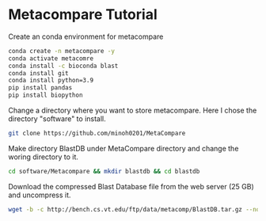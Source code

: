 # Metacompare Tutorial

Create an conda environment for metacompare
```sh
conda create -n metacompare -y
conda activate metacomre
conda install -c bioconda blast
conda install git
conda install python=3.9
pip install pandas 
pip install biopython
```
Change a directory where you want to store metacompare. Here I chose the directory "software" to install.
```sh
git clone https://github.com/minoh0201/MetaCompare
```
Make directory BlastDB under MetaCompare directory and change the woring directory to it.
```sh
cd software/Metacompare && mkdir blastdb && cd blastdb
```
Download the compressed Blast Database file from the web server (25 GB) and uncompress it.
```sh
wget -b -c http://bench.cs.vt.edu/ftp/data/metacomp/BlastDB.tar.gz --no-check-certificate
```


